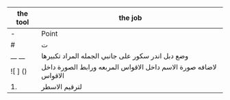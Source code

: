 |   the tool    | the job|
| ----------- | ----------- |
| -     |     Point   |
| #  |ت|
|__ __   |وضع دبل اندر سكور على جانبي الجمله المراد تكبيرها |||
|![ ]  ()| لاضافه صورة  الاسم داخل الاقواس المربعه ورابط الصورة داخل الاقواس |
|1.|لترقيم الاسطر|